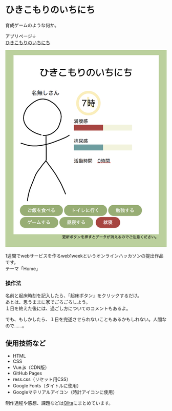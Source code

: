 # ひきこもりのいちにち

育成ゲームのような何か。

アプリページ↓  
[ひきこもりのいちにち](https://aiandrox.github.io/hikikomori_oneday/)

![プレビュー](./preview.png)

1週間でwebサービスを作るweb1weekというオンラインハッカソンの提出作品です。  
テーマ「Home」

### 操作法

名前と起床時刻を記入したら、「起床ボタン」をクリックするだけ。  
あとは、思うままに家でごろごろしよう。  
１日を終えた後には、過ごし方についてのコメントもあるよ。

でも、もしかしたら、１日を完遂させられないこともあるかもしれない。人間なので……。


## 使用技術など

- HTML
- CSS
- Vue.js（CDN版）
- GitHub Pages
- ress.css（リセット用CSS）
- Google Fonts（タイトルに使用）
- Googleマテリアルアイコン（時計アイコンに使用）


制作過程や感想、課題などは[Qiita](https://qiita.com/aiandrox/items/a29181955d756561d63c)にまとめています。
